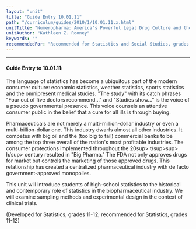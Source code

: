 ```yaml
---
layout: "unit"
title: "Guide Entry 10.01.11"
path: "/curriculum/guides/2010/1/10.01.11.x.html"
unitTitle: "Numeropharma: America's Powerful Legal Drug Culture and the Math Behind It"
unitAuthor: "Kathleen Z. Rooney"
keywords: ""
recommendedFor: "Recommended for Statistics and Social Studies, grades 11 and 12"
---
```

<body>
<hr/>
<h4>
Guide Entry to 10.01.11:
</h4>
<p>
The language of statistics has become a ubiquitous part of the modern consumer culture: economic statistics, weather statistics, sports statistics and the omnipresent medical studies. "The study" with its catch phrases "Four out of five doctors recommend..." and "Studies show…" is the voice of a pseudo governmental presence. This voice counsels an attentive consumer public in the belief that a cure for all ills is through buying.
</p>
<p>
Pharmaceuticals are not merely a multi-million-dollar industry or even a multi-billion-dollar one. This industry dwarfs almost all other industries. It competes with big oil and the (too big to fail) commercial banks to be among the top three overall of the nation's most profitable industries. The consumer protections implemented throughout the 20sup&gt; t/sup&gt;sup&gt; h/sup&gt; century resulted in "Big Pharma." The FDA not only approves drugs for market but controls the marketing of those approved drugs. This relationship has created a centralized pharmaceutical industry with de facto government-approved monopolies.
</p>
<p>
This unit will introduce students of high-school statistics to the historical and contemporary role of statistics in the biopharmaceutical industry. We will examine sampling methods and experimental design in the context of clinical trials.
</p>
<p>
(Developed for Statistics, grades 11-12; recommended for Statistics, grades 11-12)
</p>
</body>
